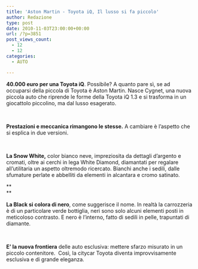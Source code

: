 ```yaml
---
title: 'Aston Martin - Toyota iQ, Il lusso si fa piccolo'
author: Redazione
type: post
date: 2010-11-03T23:00:00+00:00
url: /?p=3851
post_views_count:
  - 12
  - 12
categories:
  - AUTO

---
```

**40.000 euro per una Toyota iQ**. Possibile? A quanto pare s&igrave;, se ad occuparsi della piccola di Toyota &egrave; Aston Martin. Nasce Cygnet, una nuova piccola auto che riprende le forme della Toyota iQ 1.3 e si trasforma in un giocattolo piccolino, ma dal lusso esagerato.

&nbsp;

**Prestazioni e meccanica rimangono le stesse.** A cambiare &egrave; l&rsquo;aspetto che si esplica in due versioni.

&nbsp;

**La Snow White,** color bianco neve, impreziosita da dettagli d&rsquo;argento e cromati, oltre ai cerchi in lega White Diamond, diamantati per regalare all&rsquo;utilitaria un aspetto oltremodo ricercato. Bianchi anche i sedili, dalle sfumature perlate e abbelliti da elementi in alcantara e cromo satinato.

**  
** 

**La Black si colora di nero**, come suggerisce il nome. In realt&agrave; la carrozzeria &egrave; di un particolare verde bottiglia, neri sono solo alcuni elementi posti in meticoloso contrasto. E nero &egrave; l&rsquo;interno, fatto di sedili in pelle, trapuntati di diamante.

&nbsp;

**E&rsquo; la nuova frontiera** delle auto esclusiva: mettere sfarzo misurato in un piccolo contenitore.&nbsp; Cos&igrave;, la citycar Toyota diventa improvvisamente esclusiva e di grande eleganza.  
&nbsp;